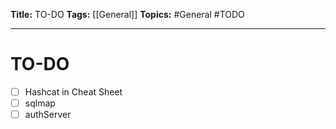 **Title:** TO-DO
**Tags:** [[General]]
**Topics:** #General #TODO

---
# TO-DO
- [ ] Hashcat in Cheat Sheet
- [ ] sqlmap
- [ ] authServer